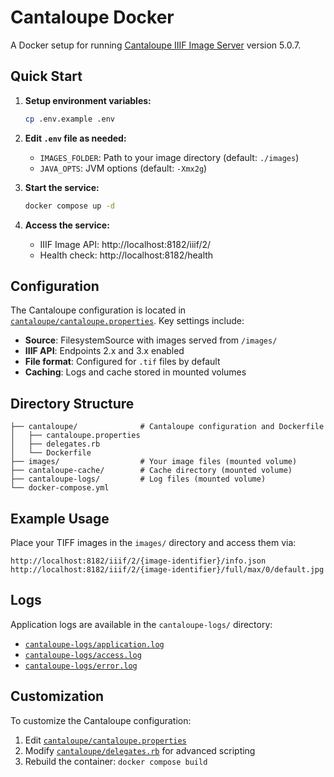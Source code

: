 # Cantaloupe Docker

A Docker setup for running [Cantaloupe IIIF Image Server](https://cantaloupe-project.github.io/) version 5.0.7.

## Quick Start

1. **Setup environment variables:**
   ```bash
   cp .env.example .env
   ```
   
2. **Edit `.env` file as needed:**
   - `IMAGES_FOLDER`: Path to your image directory (default: `./images`)
   - `JAVA_OPTS`: JVM options (default: `-Xmx2g`)

3. **Start the service:**
   ```bash
   docker compose up -d
   ```

4. **Access the service:**
   - IIIF Image API: http://localhost:8182/iiif/2/
   - Health check: http://localhost:8182/health

## Configuration

The Cantaloupe configuration is located in [`cantaloupe/cantaloupe.properties`](cantaloupe/cantaloupe.properties). Key settings include:

- **Source**: FilesystemSource with images served from `/images/`
- **IIIF API**: Endpoints 2.x and 3.x enabled
- **File format**: Configured for `.tif` files by default
- **Caching**: Logs and cache stored in mounted volumes

## Directory Structure

```
├── cantaloupe/              # Cantaloupe configuration and Dockerfile
│   ├── cantaloupe.properties
│   ├── delegates.rb
│   └── Dockerfile
├── images/                  # Your image files (mounted volume)
├── cantaloupe-cache/        # Cache directory (mounted volume)
├── cantaloupe-logs/         # Log files (mounted volume)
└── docker-compose.yml
```

## Example Usage

Place your TIFF images in the `images/` directory and access them via:
```
http://localhost:8182/iiif/2/{image-identifier}/info.json
http://localhost:8182/iiif/2/{image-identifier}/full/max/0/default.jpg
```

## Logs

Application logs are available in the `cantaloupe-logs/` directory:
- [`cantaloupe-logs/application.log`](cantaloupe-logs/application.log)
- [`cantaloupe-logs/access.log`](cantaloupe-logs/access.log)
- [`cantaloupe-logs/error.log`](cantaloupe-logs/error.log)

## Customization

To customize the Cantaloupe configuration:
1. Edit [`cantaloupe/cantaloupe.properties`](cantaloupe/cantaloupe.properties)
2. Modify [`cantaloupe/delegates.rb`](cantaloupe/delegates.rb) for advanced scripting
3. Rebuild the container: `docker compose build`